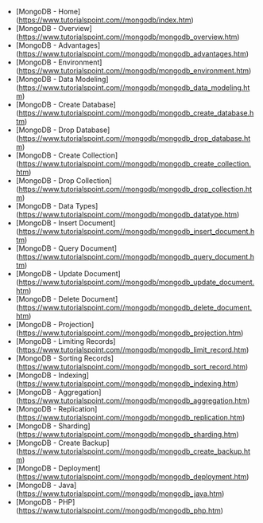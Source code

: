 - [MongoDB - Home] (https://www.tutorialspoint.com//mongodb/index.htm)
- [MongoDB - Overview] (https://www.tutorialspoint.com//mongodb/mongodb_overview.htm)
- [MongoDB - Advantages] (https://www.tutorialspoint.com//mongodb/mongodb_advantages.htm)
- [MongoDB - Environment] (https://www.tutorialspoint.com//mongodb/mongodb_environment.htm)
- [MongoDB - Data Modeling] (https://www.tutorialspoint.com//mongodb/mongodb_data_modeling.htm)
- [MongoDB - Create Database] (https://www.tutorialspoint.com//mongodb/mongodb_create_database.htm)
- [MongoDB - Drop Database] (https://www.tutorialspoint.com//mongodb/mongodb_drop_database.htm)
- [MongoDB - Create Collection] (https://www.tutorialspoint.com//mongodb/mongodb_create_collection.htm)
- [MongoDB - Drop Collection] (https://www.tutorialspoint.com//mongodb/mongodb_drop_collection.htm)
- [MongoDB - Data Types] (https://www.tutorialspoint.com//mongodb/mongodb_datatype.htm)
- [MongoDB - Insert Document] (https://www.tutorialspoint.com//mongodb/mongodb_insert_document.htm)
- [MongoDB - Query Document] (https://www.tutorialspoint.com//mongodb/mongodb_query_document.htm)
- [MongoDB - Update Document] (https://www.tutorialspoint.com//mongodb/mongodb_update_document.htm)
- [MongoDB - Delete Document] (https://www.tutorialspoint.com//mongodb/mongodb_delete_document.htm)
- [MongoDB - Projection] (https://www.tutorialspoint.com//mongodb/mongodb_projection.htm)
- [MongoDB - Limiting Records] (https://www.tutorialspoint.com//mongodb/mongodb_limit_record.htm)
- [MongoDB - Sorting Records] (https://www.tutorialspoint.com//mongodb/mongodb_sort_record.htm)
- [MongoDB - Indexing] (https://www.tutorialspoint.com//mongodb/mongodb_indexing.htm)
- [MongoDB - Aggregation] (https://www.tutorialspoint.com//mongodb/mongodb_aggregation.htm)
- [MongoDB - Replication] (https://www.tutorialspoint.com//mongodb/mongodb_replication.htm)
- [MongoDB - Sharding] (https://www.tutorialspoint.com//mongodb/mongodb_sharding.htm)
- [MongoDB - Create Backup] (https://www.tutorialspoint.com//mongodb/mongodb_create_backup.htm)
- [MongoDB - Deployment] (https://www.tutorialspoint.com//mongodb/mongodb_deployment.htm)
- [MongoDB - Java] (https://www.tutorialspoint.com//mongodb/mongodb_java.htm)
- [MongoDB - PHP] (https://www.tutorialspoint.com//mongodb/mongodb_php.htm)